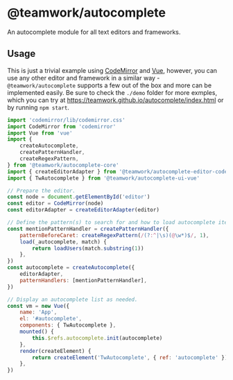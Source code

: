 # @teamwork/autocomplete

An autocomplete module for all text editors and frameworks.

## Usage

This is just a trivial example using [CodeMirror](https://codemirror.net/) and [Vue](https://vuejs.org/), however, you can use any other editor and framework in a similar way - `@teamwork/autocomplete` supports a few out of the box and more can be implemented easily. Be sure to check the `./demo` folder for more exmples, which you can try at https://teamwork.github.io/autocomplete/index.html or by running `npm start`.

```javascript
import 'codemirror/lib/codemirror.css'
import CodeMirror from 'codemirror'
import Vue from 'vue'
import {
    createAutocomplete,
    createPatternHandler,
    createRegexPattern,
} from '@teamwork/autocomplete-core'
import { createEditorAdapter } from '@teamwork/autocomplete-editor-codemirror'
import { TwAutocomplete } from '@teamwork/autocomplete-ui-vue'

// Prepare the editor.
const node = document.getElementById('editor')
const editor = CodeMirror(node)
const editorAdapter = createEditorAdapter(editor)

// Define the pattern(s) to search for and how to load autocomplete items.
const mentionPatternHandler = createPatternHandler({
    patternBeforeCaret: createRegexPattern(/(?:^|\s)(@\w*)$/, 1),
    load(_autocomplete, match) {
        return loadUsers(match.substring(1))
    },
})
const autocomplete = createAutocomplete({
    editorAdapter,
    patternHandlers: [mentionPatternHandler],
})

// Display an autocomplete list as needed.
const vm = new Vue({
    name: 'App',
    el: '#autocomplete',
    components: { TwAutocomplete },
    mounted() {
        this.$refs.autocomplete.init(autocomplete)
    },
    render(createElement) {
        return createElement('TwAutocomplete', { ref: 'autocomplete' })
    },
})
```
